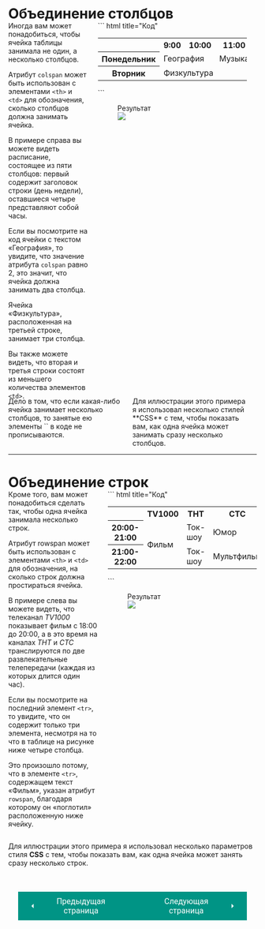 # Объединение столбцов

<div style="display:flex;margin-top:-20px;" markdown>
<div style="flex:1;margin-right:20px;width:40%;" markdown>
Иногда вам может понадобиться, чтобы ячейка таблицы занимала не один, а несколько столбцов. 

Атрибут `colspan` может быть использован с элементами `<th>` и `<td>` для обозначения, сколько столбцов должна занимать ячейка.

В примере справа вы можете видеть расписание, состоящее из пяти столбцов: первый содержит заголовок строки (день недели), оставшиеся четыре представляют собой часы. 

Если вы посмотрите на код ячейки с текстом «География», то увидите, что значение атрибута `colspan` равно 2, это значит, что ячейка должна занимать два столбца. 

Ячейка «Физкультура», расположенная на третьей строке, занимает три столбца.

Вы также можете видеть, что вторая и третья строки состоят из меньшего количества элементов `<td>`.
</div>
<div style="flex:1;margin-right:20px;width:60%;" markdown>
``` html title="Код"
<table>
    <tr>
        <th></th>
        <th>9:00</th>
        <th>10:00</th>
        <th>11:00</th>
        <th>12:00</th>
    </tr>
    <tr>
        <th>Понедельник</th>
        <td colspan="2">География</td>
        <td>Mузыка</td>
        <td>Изо</td>
    </tr>
    <tr>
        <th>Вторник</th>
        <td colspan="3">Физкультура</td>
        <td>География</td>
    </tr>
</table>
```

<figure><figcaption>Результат</figcaption><img src="/html-css-manual/assets/images/colspanex.jpg"></figure></div></div>

<div style="display:flex;margin-top:-20px;" markdown>
<div style="flex:1;margin-right:20px;width:40%;" markdown>
Дело в том, что если какая-либо ячейка занимает несколько столбцов, то занятые ею элементы `<td>` в коде не прописываются.
</div>
<div style="flex:1;margin-right:20px;width:40%;" markdown>
Для иллюстрации этого примера я использовал несколько стилей **CSS** с тем, чтобы показать вам, как одна ячейка может занимать сразу несколько столбцов.
</div></div>
<hr>

# Объединение строк

<div style="display:flex;margin-top:-20px;" markdown>
<div style="flex:1;margin-right:20px;width:40%;" markdown>
Кроме того, вам может понадобиться сделать так, чтобы одна ячейка занимала несколько строк.

Атрибут rowspan может быть использован с элементами `<th>` и `<td>` для обозначения, на сколько строк должна простираться ячейка.

В примере слева вы можете видеть, что телеканал *TV1000* показывает фильм с 18:00 до 20:00, а в это время на каналах *ТНТ* и *СТС* транслируются по две развлекательные телепередачи (каждая из которых длится один час).

Если вы посмотрите на последний элемент `<tr>`, то увидите, что он содержит только три элемента, несмотря на то что в таблице на рисунке ниже четыре столбца.

Это произошло потому, что в элементе `<tr>`, содержащем текст «Фильм», указан атрибут `rowspan`, благодаря которому он «поглотил» расположенную ниже ячейку.

</div>
<div style="flex:1;width:60%;" markdown>
``` html title="Код"
<table>
    <tr>
        <th></th>
        <th>TV1000</th>
        <th>THT</th>
        <th>CTC</th>
    </tr>
    <tr>
        <th>20:00-21:00</th>
        <td rowspan="2">Фильм</td>
        <td>Ток-шоу</td>
        <td>Юмор</td>
    </tr>
    <tr>
        <th>21:00-22:00</th>
        <td>Ток-шоу</td>
        <td>Мультфильм</td>
    </tr>
</table>
```

<figure><figcaption>Результат</figcaption><img src="/html-css-manual/assets/images/rowspanex.jpg"></figure></div></div>

Для иллюстрации этого примера я использовал несколько параметров стиля **CSS** с тем, чтобы показать вам, как одна ячейка может занять сразу несколько строк.

<div style="display: flex; justify-content: space-between; padding: 20px; margin-top:30px;"><button class="custom-button" style="background-color: rgb(0, 148, 133); color: white; font-family: 'Roboto', sans-serif; border: none; cursor: pointer; padding: 10px 20px; font-size: 16px; display: flex; align-items: center;" onclick="window.location.href='/html-css-manual/html/tables/headers'"><svg xmlns="http://www.w3.org/2000/svg" viewBox="0 0 24 24" style="fill: white; width: 20px; height: 20px;"><path d="M15 18l-6-6 6-6" /></svg><span style="margin: 0 10px;">Предыдущая страница</span></button><button class="custom-button" style="background-color: rgb(0, 148, 133); color: white; font-family: 'Roboto', sans-serif; border: none; cursor: pointer; padding: 10px 20px; font-size: 16px; display: flex; align-items: center;" onclick="window.location.href='/html-css-manual/html/tables/long'"><span style="margin: 0 10px;">Следующая страница</span><svg xmlns="http://www.w3.org/2000/svg" viewBox="0 0 24 24" style="fill: white; width: 20px; height: 20px;"><path d="M9 18l6-6-6-6" /></svg></button></div>
